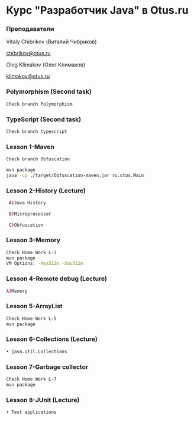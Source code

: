 # Курс "Разработчик Java" в Otus.ru


### Преподаватели
Vitaly Chibrikov (Виталий Чибриков)

chibrikov@otus.ru

Oleg Klimakov (Олег Климаков)

klimakov@otus.ru
### Polymorphism (Second task)
```bash
Check branch Polymorphism
```
### TypeScript (Second task)
```bash
Check branch typescript
```


### Lesson 1-Maven
```bash
Check branch Obfuscation

mvn package
java -cp ./target/Obfuscation-maven.jar ru.otus.Main
```

### Lesson 2-History (Lecture) 
```bash
 A)Java History
 
 B)Microprocessor
 
 C)Obfuscation
```

### Lesson 3-Memory
```bash
Check Home Work L-3
mvn package
VM Options: -Xmx512m -Xms512m 
```

### Lesson 4-Remote debug (Lecture)
```bash
A)Memory
```
### Lesson 5-ArrayList 
```bash
Check Home Work L-5
mvn package
```
### Lesson 6-Collections (Lecture)

```bash
• java.util.Collections
```
### Lesson 7-Garbage collector
```bash
Check Home Work L-7
mvn package
```

### Lesson 8-JUnit (Lecture)

```bash
• Test applications
```